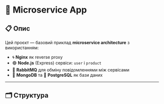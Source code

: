 # 🚀 Microservice App

## 📋 Опис
Цей проєкт — базовий приклад **microservice architecture** з використанням:
- 🌀 **Nginx** як reverse proxy
- 🟢 **Node.js** (Express) сервіси: `user` і `product`
- 🐰 **RabbitMQ** для обміну повідомленнями між сервісами
- 🍃 **MongoDB** та 🐘 **PostgreSQL** як бази даних

---

## 🗂️ Структура

